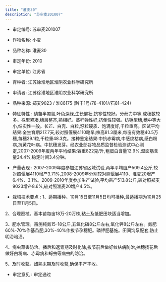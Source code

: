 ```yaml
---
title: "淮麦30"
description: "苏审麦201007"
---
```

* 审定编号:  苏审麦201007

*  作物名称:  小麦

*  品种名称:  淮麦30

*  审定年份:  2010

*  审定单位:  江苏省

* 育种者:  江苏徐淮地区淮阴农业科学研究所

*  申请者:  江苏徐淮地区淮阴农业科学研究所

*  品种来源:  郑麦9023 / 淮86175 (黔丰1号/78-4101//石81-424)

*  特征特性 : 
幼苗半匍匐,叶色深绿,生长健壮,抗寒性较好。分蘖力中等,成穗数较多。株型紧凑,穗层整齐,熟相好。茎秆弹性好,抗倒性较强。纺锤型穗,穗中等大小,结实性一般。长芒、白壳、白粒,籽粒硬质、饱满度好,千粒重高。区试平均结果:全生育期217.7天,较对照偃展4110略早;株高81.3厘米,每亩有效穗40.5万穗,每穗29.1粒,千粒重48.3克。接种鉴定结果:中抗赤霉病,中感纹枯病,感白粉病,抗黄花叶病。中抗穗发芽。经农业部谷物品质监督检验测试中心测定,2007-2009年度两年平均结果:容重822克/升,粗蛋白含量12.9%,湿面筋含量24.4%,稳定时间3.4分钟。
 
*  产量表现 : 
2007-2009年度参加江苏省区域试验,两年平均亩产509.4公斤,较对照偃展4110增产3.71%,2008-2009年分别较对照偃展4110、淮麦20增产6.4%、3.1%。2009-2010年度参加生产试验,平均亩产513.8公斤,较对照郑麦9023增产8.6%,较对照淮麦20增产4.5%。

*  栽培技术要点 : 
1、适期播种。10月15日至11月5日均可播种,最适播期为10月25日至11月5日。
2、合理密植。基本苗每亩18万-20万株,粘土及低肥田块适当增加。
3、肥水管理。亩施纯氮15-18公斤,五氧化磷8公斤左右,氧化钾8公斤左右。氮肥60%-70%作基苗肥,30%-40%作拔节孕穗肥。磷钾肥基施。田间沟系配套,防止明涝暗渍。
4、病虫草害防治。播后和返青期及时化除,拔节前后做好纹枯病防治,抽穗扬花后做好白粉病、赤霉病和蚜虫等病虫的防治。
5、及时收获。蜡熟末期及时收获,确保丰产丰收。


*  审定意见 : 
审定通过
